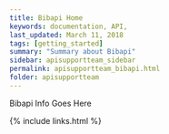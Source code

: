 ```yaml
---
title: Bibapi Home
keywords: documentation, API,
last_updated: March 11, 2018
tags: [getting_started]
summary: "Summary about Bibapi"
sidebar: apisupportteam_sidebar
permalink: apisupportteam_bibapi.html
folder: apisupportteam
---
```


Bibapi Info Goes Here

{% include links.html %}
